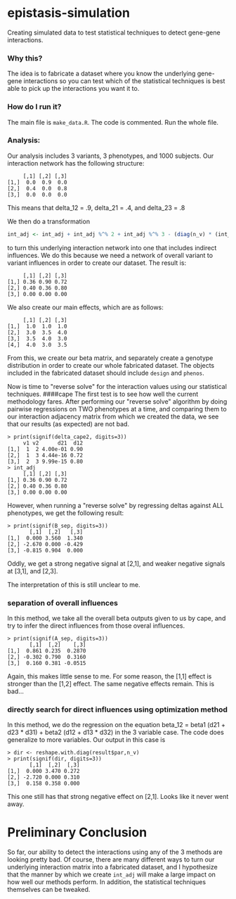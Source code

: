epistasis-simulation
====================
Creating simulated data to test statistical techniques to detect gene-gene interactions.

### Why this?
The idea is to fabricate a dataset where you know the underlying gene-gene interactions so you can test which of the statistical techniques is best able to pick up the interactions you want it to.

### How do I run it?
The main file is `make_data.R`. The code is commented. Run the whole file.

### Analysis:
Our analysis includes 3 variants, 3 phenotypes, and 1000 subjects.
Our interaction network has the following structure:
```
     [,1] [,2] [,3]
[1,]  0.0  0.9  0.0
[2,]  0.4  0.0  0.8
[3,]  0.0  0.0  0.0
```
This means that delta_12 = .9, delta_21 = .4, and delta_23 = .8

We then do a transformation
```R
int_adj <- int_adj + int_adj %^% 2 + int_adj %^% 3 - (diag(n_v) * (int_adj %^% 2))
```
to turn this underlying interaction network into one that includes indirect influences. We do this because we need a network of overall variant to variant influences in order to create our dataset.
The result is:
```
     [,1] [,2] [,3]
[1,] 0.36 0.90 0.72
[2,] 0.40 0.36 0.80
[3,] 0.00 0.00 0.00
```

We also create our main effects, which are as follows:
```
     [,1] [,2] [,3]
[1,]  1.0  1.0  1.0
[2,]  3.0  3.5  4.0
[3,]  3.5  4.0  3.0
[4,]  4.0  3.0  3.5
```

From this, we create our beta matrix, and separately create a genotype distribution in order to create our whole fabricated dataset.
The objects included in the fabricated dataset should include `design` and `phenos`.

Now is time to "reverse solve" for the interaction values using our statistical techniques.
####cape
The first test is to see how well the current methodology fares.
After performing our "reverse solve" algorithm by doing pairwise regressions on TWO phenotypes at a time, and comparing them to our interaction adjacency matrix from which we created the data, we see that our results (as expected) are not bad.
```
> print(signif(delta_cape2, digits=3))
     v1 v2      d21  d12
[1,]  1  2 4.00e-01 0.90
[2,]  1  3 4.44e-16 0.72
[3,]  2  3 9.99e-15 0.80
> int_adj
     [,1] [,2] [,3]
[1,] 0.36 0.90 0.72
[2,] 0.40 0.36 0.80
[3,] 0.00 0.00 0.00
```
However, when running a "reverse solve" by regressing deltas against ALL phenotypes, we get the following result:
```
> print(signif(B_sep, digits=3))
       [,1]  [,2]   [,3]
[1,]  0.000 3.560  1.340
[2,] -2.670 0.000 -0.429
[3,] -0.815 0.904  0.000
```
Oddly, we get a strong negative signal at [2,1], and weaker negative signals at [3,1], and [2,3].

The interpretation of this is still unclear to me.

### separation of overall influences
In this method, we take all the overall beta outputs given to us by cape, and try to infer the direct influences from those overal influences.
```
> print(signif(A_sep, digits=3))
       [,1]  [,2]    [,3]
[1,]  0.861 0.235  0.2870
[2,] -0.302 0.790  0.3160
[3,]  0.160 0.381 -0.0515
```
Again, this makes little sense to me. For some reason, the [1,1] effect is stronger than the [1,2] effect. The same negative effects remain. This is bad...

### directly search for direct influences using optimization method
In this method, we do the regression on the equation beta_12 = beta1 (d21 + d23 * d31) + beta2 (d12 + d13 * d32) in the 3 variable case. The code does generalize to more variables.
Our output in this case is
```
> dir <- reshape.with.diag(result$par,n_v)
> print(signif(dir, digits=3))
       [,1]  [,2]  [,3]
[1,]  0.000 3.470 0.272
[2,] -2.720 0.000 0.310
[3,]  0.158 0.358 0.000
```
This one still has that strong negative effect on [2,1]. Looks like it never went away.

# Preliminary Conclusion
So far, our ability to detect the interactions using any of the 3 methods are looking pretty bad.
Of course, there are many different ways to turn our underlying interaction matrix into a fabricated dataset, and I hypothesize that the manner by which we create `int_adj` will make a large impact on how well our methods perform. In addition, the statistical techniques themselves can be tweaked.

